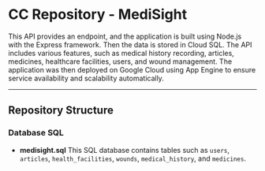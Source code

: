 # CC Repository - MediSight

This API provides an endpoint, and the application is built using Node.js with the Express framework. Then the data is stored in Cloud SQL. The API includes various features, such as medical history recording, articles, medicines, healthcare facilities, users, and wound management. The application was then deployed on Google Cloud using App Engine to ensure service availability and scalability automatically.


---
## **Repository Structure**

### **Database SQL**
- **medisight.sql**
  This SQL database contains tables such as `users`, `articles`, `health_facilities`, `wounds`, `medical_history`, and `medicines`.




